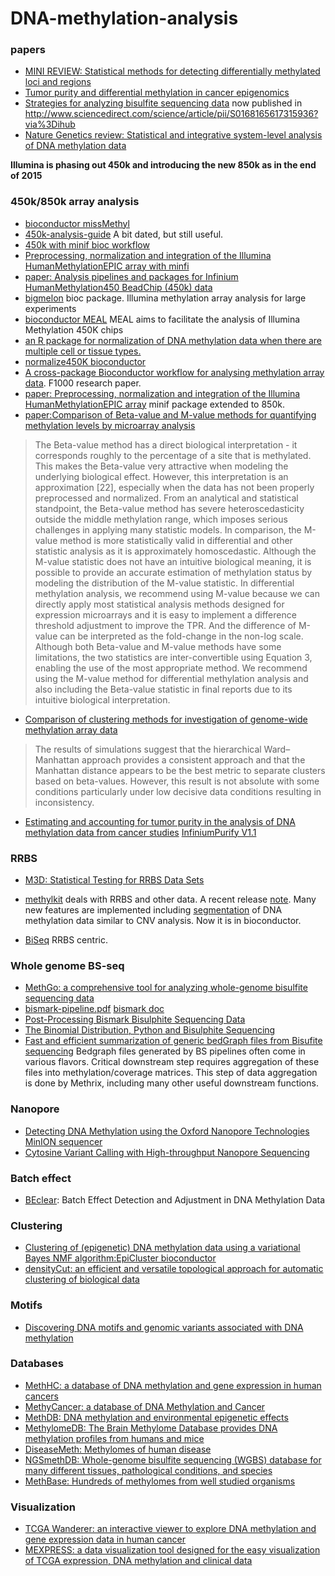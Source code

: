 # DNA-methylation-analysis


### papers
* [MINI REVIEW: Statistical methods for detecting differentially methylated loci and regions](http://biorxiv.org/content/biorxiv/early/2014/07/15/007120.full.pdf)
* [Tumor purity and differential methylation in cancer epigenomics](http://bfg.oxfordjournals.org/content/early/2016/05/18/bfgp.elw016.long)
* [Strategies for analyzing bisulfite sequencing data](http://www.biorxiv.org/content/early/2017/02/17/109512) now published in  http://www.sciencedirect.com/science/article/pii/S0168165617315936?via%3Dihub
* [Nature Genetics review: Statistical and integrative system-level analysis of DNA methylation data](https://www.nature.com/articles/nrg.2017.86)


**Illumina is phasing out 450k and introducing the new 850k as in the end of 2015**
### 450k/850k array analysis
* [bioconductor missMethyl](https://www.bioconductor.org/packages/release/bioc/html/missMethyl.html)  
* [450k-analysis-guide](https://github.com/crazyhottommy/450k-analysis-guide) A bit dated, but still useful.
* [450k with minif bioc workflow](https://www.bioconductor.org/help/course-materials/2015/BioC2015/methylation450k.html)
* [Preprocessing, normalization and integration of the Illumina HumanMethylationEPIC array with minfi](http://bioinformatics.oxfordjournals.org/content/early/2016/12/28/bioinformatics.btw691.full)
* [paper: Analysis pipelines and packages for Infinium HumanMethylation450 BeadChip (450k) data](http://www.sciencedirect.com/science/article/pii/S1046202314002692)
* [bigmelon](http://bioconductor.org/packages/devel/bioc/html/bigmelon.html) bioc package. Illumina methylation array analysis for large experiments
* [bioconductor MEAL](http://bioconductor.org/packages/devel/bioc/vignettes/MEAL/inst/doc/MEAL.html) MEAL aims to facilitate the analysis of Illumina Methylation 450K chips   
* [an R package for normalization of DNA methylation data when there are multiple cell or tissue types.](https://github.com/GreenwoodLab/funtooNorm)
* [normalize450K bioconductor](http://bioconductor.org/packages/devel/bioc/html/normalize450K.html)
* [A cross-package Bioconductor workflow for analysing methylation array data](http://f1000research.com/articles/5-1281/v1). F1000 research paper.
* [paper: Preprocessing, normalization and integration of the Illumina HumanMethylationEPIC array](http://biorxiv.org/content/early/2016/07/23/065490) minif package extended to 850k.
* [paper:Comparison of Beta-value and M-value methods for quantifying methylation levels by microarray analysis](http://bmcbioinformatics.biomedcentral.com/articles/10.1186/1471-2105-11-587)  

>The Beta-value method has a direct biological interpretation - it corresponds roughly to the percentage of a site that is methylated. This makes the Beta-value very attractive when modeling the underlying biological effect. However, this interpretation is an approximation [22], especially when the data has not been properly preprocessed and normalized. From an analytical and statistical standpoint, the Beta-value method has severe heteroscedasticity outside the middle methylation range, which imposes serious challenges in applying many statistic models. In comparison, the M-value method is more statistically valid in differential and other statistic analysis as it is approximately homoscedastic. Although the M-value statistic does not have an intuitive biological meaning, it is possible to provide an accurate estimation of methylation status by modeling the distribution of the M-value statistic. In differential methylation analysis, we recommend using M-value because we can directly apply most statistical analysis methods designed for expression microarrays and it is easy to implement a difference threshold adjustment to improve the TPR. And the difference of M-value can be interpreted as the fold-change in the non-log scale. Although both Beta-value and M-value methods have some limitations, the two statistics are inter-convertible using Equation 3, enabling the use of the most appropriate method. We recommend using the M-value method for differential methylation analysis and also including the Beta-value statistic in final reports due to its intuitive biological interpretation.

* [Comparison of clustering methods for investigation of genome-wide methylation array data](http://journal.frontiersin.org/article/10.3389/fgene.2011.00088/full)

>The results of simulations suggest that the hierarchical Ward–Manhattan approach provides a consistent approach and that the Manhattan distance appears to be the best metric to separate clusters based on beta-values. However, this result is not absolute with some conditions particularly under low decisive data conditions resulting in inconsistency.

* [Estimating and accounting for tumor purity in the analysis of DNA methylation data from cancer studies](https://genomebiology.biomedcentral.com/articles/10.1186/s13059-016-1143-5) [InfiniumPurify V1.1](https://zenodo.org/record/200214#.WP6xg7YrKuU)

### RRBS
* [M3D: Statistical Testing for RRBS Data Sets](https://www.bioconductor.org/packages/release/bioc/vignettes/M3D/inst/doc/M3D_vignette.pdf)  

* [methylkit](https://github.com/al2na/methylKit) deals with RRBS and other data. A recent release [note](http://zvfak.blogspot.com/2016/06/methylkit-v096.html). Many new features are implemented including [segmentation](http://zvfak.blogspot.de/2015/06/segmentation-of-methylation-profiles.html) of DNA methylation data similar to CNV analysis. Now it is in bioconductor.

* [BiSeq](https://www.bioconductor.org/packages/release/bioc/html/BiSeq.html) RRBS centric.

### Whole genome BS-seq
* [MethGo: a comprehensive tool for analyzing whole-genome bisulfite sequencing data](http://paoyangchen-laboratory.github.io/methgo/) 
* [bismark-pipeline.pdf](https://github.com/crazyhottommy/DNA-methylation-analysis/files/92245/bismark-pipeline.pdf) [bismark doc](https://github.com/FelixKrueger/Bismark/blob/master/Docs/README.md#viii-notes-about-different-library-types-and-commercial-kits)
* [Post-Processing Bismark Bisulphite Sequencing Data](http://blog.mcbryan.co.uk/2013/02/post-processing-bismark-bisulphite.html)  
* [The Binomial Distribution, Python and Bisulphite Sequencing](http://blog.mcbryan.co.uk/2013/02/the-binomial-distribution-python-and.html) 
* [Fast and efficient summarization of generic bedGraph files from Bisufite sequencing](https://github.com/CompEpigen/methrix) Bedgraph files generated by BS pipelines often come in various flavors. Critical downstream step requires aggregation of these files into methylation/coverage matrices. This step of data aggregation is done by Methrix, including many other useful downstream functions.

### Nanopore
* [Detecting DNA Methylation using the Oxford Nanopore Technologies MinION sequencer](http://biorxiv.org/content/early/2016/04/04/047142)
* [Cytosine Variant Calling with High-throughput Nanopore Sequencing](http://biorxiv.org/content/early/2016/04/04/047134)

### Batch effect

* [BEclear](http://journals.plos.org/plosone/article?id=10.1371/journal.pone.0159921): Batch Effect Detection and Adjustment in DNA Methylation Data

### Clustering
* [Clustering of (epigenetic) DNA methylation data using a variational Bayes NMF algorithm:EpiCluster bioconductor ](http://bioconductor.org/packages/devel/bioc/html/EpiCluster.html)
* [densityCut: an efficient and versatile topological approach for automatic clustering of biological data](http://m.bioinformatics.oxfordjournals.org/content/early/2016/04/23/bioinformatics.btw227.short?rss=1)

### Motifs 
* [Discovering DNA motifs and genomic variants associated with DNA methylation](http://biorxiv.org/content/early/2016/09/06/073809)

### Databases
* [MethHC: a database of DNA methylation and gene expression in human cancers](http://methhc.mbc.nctu.edu.tw/php/index.php)
* [MethyCancer: a database of DNA Methylation and Cancer](http://methycancer.psych.ac.cn/)
* [MethDB: DNA methylation and environmental epigenetic effects](http://www.methdb.net/)
* [MethylomeDB: The Brain Methylome Database provides DNA methylation profiles from humans and mice](https://epigenie.com/epigenetic-tools-and-databases/)
* [DiseaseMeth: Methylomes of human disease](https://epigenie.com/epigenetic-tools-and-databases/)
* [NGSmethDB: Whole-genome bisulfite sequencing (WGBS) database for many different tissues, pathological conditions, and species](https://epigenie.com/epigenetic-tools-and-databases/)
* [MethBase: Hundreds of methylomes from well studied organisms](https://epigenie.com/epigenetic-tools-and-databases/)

### Visualization
* [TCGA Wanderer: an interactive viewer to explore DNA methylation and gene expression data in human cancer](http://maplab.imppc.org/wanderer/)
* [MEXPRESS: a data visualization tool designed for the easy visualization of TCGA expression, DNA methylation and clinical data](https://mexpress.be/about)

